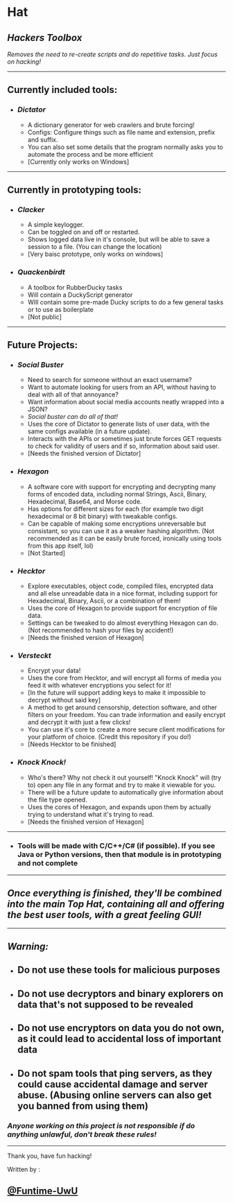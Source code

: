 # **Hat**

## _Hackers Toolbox_

_Removes the need to re-create scripts and do repetitive tasks. Just focus on hacking!_

________

## **Currently included tools:**

* ### _**Dictator**_

  * A dictionary generator for web crawlers and brute forcing!
  * Configs: Configure things such as file name and extension, prefix and suffix.
  * You can also set some details that the program normally asks you to automate the process and be more efficient
  * [Currently only works on Windows]

________

## **Currently in prototyping tools:**

* ### _**Clacker**_

  * A simple keylogger.
  * Can be toggled on and off or restarted.
  * Shows logged data live in it's console, but will be able to save a session to a file. (You can change the location)
  * [Very baisc prototype, only works on windows]

* ### _**Quackenbirdt**_

  * A toolbox for RubberDucky tasks
  * Will contain a DuckyScript generator
  * WIll contain some pre-made Ducky scripts to do a few general tasks or to use as boilerplate
  * [Not public]

________

## **Future Projects:**

* ### _**Social Buster**_

  * Need to search for someone without an exact username?
  * Want to automate looking for users from an API, without having to deal with all of that annoyance?
  * Want information about social media accounts neatly wrapped into a JSON?
  * _Social buster can do all of that!_
  * Uses the core of Dictator to generate lists of user data, with the same configs available (in a future update).
  * Interacts with the APIs or sometimes just brute forces GET requests to check for validity of users and if so, information about said user.
  * [Needs the finished version of Dictator]

* ### _**Hexagon**_

  * A software core with support for encrypting and decrypting many forms of encoded data, including normal Strings, Ascii, Binary, Hexadecimal, Base64, and Morse code.
  * Has options for different sizes for each (for example two digit hexadecimal or 8 bit binary) with tweakable configs.
  * Can be capable of making some encryptions unreversable but consistant, so you can use it as a weaker hashing algorithm. (Not recommended as it can be easily brute forced, ironically using tools from this app itself, lol)
  * [Not Started]

* ### _**Hecktor**_

  * Explore executables, object code, compiled files, encrypted data and all else unreadable data in a nice format, including support for Hexadecimal, Binary, Ascii, or a combination of them!
  * Uses the core of Hexagon to provide support for encryption of file data.
  * Settings can be tweaked to do almost everything Hexagon can do. (Not recommended to hash your files by accident!)
  * [Needs the finished version of Hexagon]

* ### _**Versteckt**_

  * Encrypt your data!
  * Uses the core from Hecktor, and will encrypt all forms of media you feed it with whatever encryptions you select for it!
  * [In the future will support adding keys to make it impossible to decrypt without said key]
  * A method to get around censorship, detection software, and other filters on your freedom. You can trade information and easily encrypt and decrypt it with just a few clicks!
  * You can use it's core to create a more secure client modifications for your platform of choice. (Credit this repository if you do!)
  * [Needs Hecktor to be finished]

* ### _**Knock Knock!**_

  * Who's there? Why not check it out yourself! "Knock Knock" will (try to) open any file in any format and try to make it viewable for you.
  * There will be a future update to automatically give information about the file type opened.
  * Uses the cores of Hexagon, and expands upon them by actually trying to understand what it's trying to read.
  * [Needs the finished version of Hexagon]

________

* ### Tools will be made with C/C++/C# (if possible). If you see Java or Python versions, then that module is in prototyping and not complete

________

## _Once everything is finished, they'll be combined into the main Top Hat, containing all and offering the best user tools, with a great feeling GUI!_

________

## _**Warning:**_

* ## Do not use these tools for malicious purposes

* ## Do not use decryptors and binary explorers on data that's not supposed to be revealed

* ## Do not use encryptors on data you do not own, as it could lead to accidental loss of important data

* ## Do not spam tools that ping servers, as they could cause accidental damage and server abuse. (Abusing online servers can also get you banned from using them)

### _**Anyone working on this project is not responsible if do anything unlawful, don't break these rules!**_

________

Thank you, have fun hacking!

Written by :

## [@Funtime-UwU](https://GitHub.com/Funtime-UwU/)
